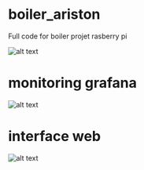 # boiler_ariston
Full code for boiler projet rasberry pi

![alt text](https://i.ibb.co/34GkZTx/Capture-d-cran-du-2021-06-12-16-01-38.png) 

# monitoring grafana
![alt text](https://i.ibb.co/LZnD262/Capture-d-cran-du-2021-06-12-16-57-57.png) 

# interface web
![alt text](https://i.ibb.co/4THxfcP/Capture-d-cran-du-2021-06-12-17-00-57.png) 
